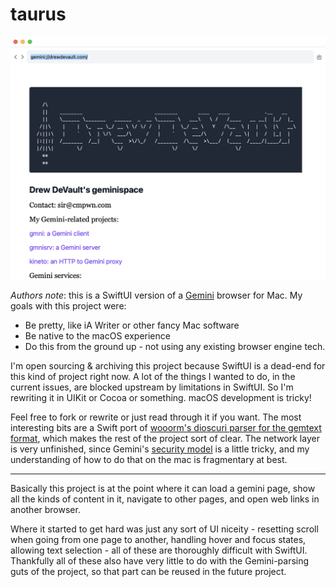 # taurus

![Screenshot](./taurus.png)

_Authors note_: this is a SwiftUI version of a [Gemini](https://gemini.circumlunar.space/) browser for Mac.
My goals with this project were:

- Be pretty, like iA Writer or other fancy Mac software
- Be native to the macOS experience
- Do this from the ground up - not using any existing browser engine tech.

I'm open sourcing & archiving this project because SwiftUI is a dead-end for this
kind of project right now. A lot of the things I wanted to do, in the current issues,
are blocked upstream by limitations in SwiftUI. So I'm rewriting it in UIKit or Cocoa
or something. macOS development is tricky!

Feel free to fork or rewrite or just read through it if you want. The most interesting
bits are a Swift port of [wooorm's dioscuri parser for the gemtext format](https://github.com/wooorm/dioscuri),
which makes the rest of the project sort of clear. The network layer is very unfinished,
since Gemini's [security model](https://drewdevault.com/2020/09/21/Gemini-TOFU.html) is
a little tricky, and my understanding of how to do that on the mac is fragmentary at best.

---

Basically this project is at the point where it can load a gemini page, show all the kinds
of content in it, navigate to other pages, and open web links in another browser.

Where it started to get hard was just any sort of UI niceity - resetting scroll when going
from one page to another, handling hover and focus states, allowing text selection - all
of these are thoroughly difficult with SwiftUI. Thankfully all of these also have very little
to do with the Gemini-parsing guts of the project, so that part can be reused in the future
project.
